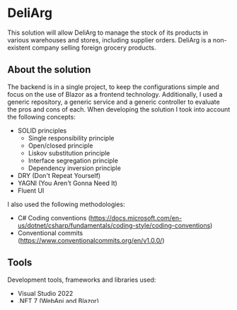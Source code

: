 # DeliArg
This solution will allow DeliArg to manage the stock of its products in various warehouses and stores, including supplier orders. DeliArg is a non-existent company selling foreign grocery products.

## **About the solution**
The backend is in a single project, to keep the configurations simple and focus on the use of Blazor as a frontend technology.
Additionally, I used a generic repository, a generic service and a generic controller to evaluate the pros and cons of each.
When developing the solution I took into account the following concepts:

- SOLID principles
   - Single responsibility principle
   - Open/closed principle
   - Liskov substitution principle
   - Interface segregation principle
   - Dependency inversion principle
- DRY (Don't Repeat Yourself)
- YAGNI (You Aren't Gonna Need It)
- Fluent UI

I also used the following methodologies:

- C# Coding conventions (https://docs.microsoft.com/en-us/dotnet/csharp/fundamentals/coding-style/coding-conventions)
- Conventional commits (https://www.conventionalcommits.org/en/v1.0.0/)

## **Tools**

Development tools, frameworks and libraries used:

- Visual Studio 2022
- .NET 7 (WebApi and Blazor)
- Fluent UI Blazor
- Swagger
- AutoMapper
- Entity Framework Core
- Mermaid

## **Analysis and development process**

The user stories that I developed, in addition to the generic CRUD for entities, are:

- ~~As a store manager, I want to order products from warehouses.~~
- ~~As a warehouse manager, I want to order products to suppliers.~~

### **Entity relationship diagram**
```mermaid
erDiagram
Supplier ||--|{ ProductSupplier : has
ProductSupplier }|--|| Product : has
Supplier ||--|{ Order : has
Order ||--|{ OrderItem : contains
Order }|--|| OrderStatus : has
Order }|--|| Warehouse : has
OrderItem }|--|| Product : has
Warehouse ||--|{ ShipmentReceipt : has
Product ||--|{ ShipmentReceiptItem : has
ShipmentReceipt ||--|{ ShipmentReceiptItem : contains
Product ||--|{ StoreStock : has
StoreStock }|--|| Store : has
Store ||--|{ ShipmentReceipt : has
ShipmentReceipt }|--|| ShipmentReceiptStatus : has

Supplier {
    int Id PK
    string Name
    string Address
}

ProductSupplier {
    int Id PK
    int SupplierId FK
    int ProductId FK
}

Product {
    int Id PK
    string Name
    string Description
    string PictureUrl
}

StoreStock {
    int Id PK
    int ProductId FK
    int StoreId FK
    float Price
    int Quantity
}

Order {
    int Id PK
    int SupplierId FK
    int OrderStatusId FK
    int WarehouseId FK
    float TotalAmount
    date Date
}

OrderItem {
    int Id PK
    int OrderId FK
    int ProductId FK
    float Price
    int Quantity
}

OrderStatus {
    int Id PK
    string Description
}

Store {
    int Id PK
    string Name
    string Address
}

Warehouse {
    int Id PK
    string Name
    string Address
}

ShipmentReceipt {
    int Id PK
    int WarehouseId FK
    int StoreId FK
    int ShipmentReceiptStatusId FK
    date Date
}

ShipmentReceiptItem {
    int Id PK
    int ShipmentReceiptId FK
    int ProductId FK
    int Quantity
}

ShipmentReceiptStatus {
    int Id PK
    string Description
}
```
